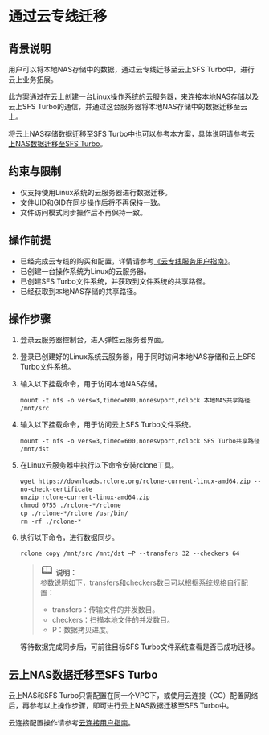 # 通过云专线迁移<a name="sfs_01_0102"></a>

## 背景说明<a name="section0811310113717"></a>

用户可以将本地NAS存储中的数据，通过云专线迁移至云上SFS Turbo中，进行云上业务拓展。

此方案通过在云上创建一台Linux操作系统的云服务器，来连接本地NAS存储以及云上SFS Turbo的通信，并通过这台服务器将本地NAS存储中的数据迁移至云上。

将云上NAS存储数据迁移至SFS Turbo中也可以参考本方案，具体说明请参考[云上NAS数据迁移至SFS Turbo](#section1305831257)。

## 约束与限制<a name="section196861653151717"></a>

-   仅支持使用Linux系统的云服务器进行数据迁移。
-   文件UID和GID在同步操作后将不再保持一致。
-   文件访问模式同步操作后不再保持一致。

## 操作前提<a name="section1689695774314"></a>

-   已经完成云专线的购买和配置，详情请参考[《云专线服务用户指南》](https://support.huaweicloud.com/qs-dc/zh-cn_topic_0145790541.html)。
-   已创建一台操作系统为Linux的云服务器。
-   已创建SFS Turbo文件系统，并获取到文件系统的共享路径。
-   已经获取到本地NAS存储的共享路径。

## 操作步骤<a name="section1987621421114"></a>

1.  登录云服务器控制台，进入弹性云服务器界面。
2.  登录已创建好的Linux系统云服务器，用于同时访问本地NAS存储和云上SFS Turbo文件系统。
3.  输入以下挂载命令，用于访问本地NAS存储。

    ```
    mount -t nfs -o vers=3,timeo=600,noresvport,nolock 本地NAS共享路径 /mnt/src
    ```

4.  输入以下挂载命令，用于访问云上SFS Turbo文件系统。

    ```
    mount -t nfs -o vers=3,timeo=600,noresvport,nolock SFS Turbo共享路径 /mnt/dst 
    ```

5.  在Linux云服务器中执行以下命令安装rclone工具。

    ```
    wget https://downloads.rclone.org/rclone-current-linux-amd64.zip --no-check-certificate
    unzip rclone-current-linux-amd64.zip
    chmod 0755 ./rclone-*/rclone
    cp ./rclone-*/rclone /usr/bin/
    rm -rf ./rclone-*
    ```

6.  执行以下命令，进行数据同步。

    ```
    rclone copy /mnt/src /mnt/dst –P --transfers 32 --checkers 64
    ```

    >![](public_sys-resources/icon-note.gif) **说明：**   
    >参数说明如下，transfers和checkers数目可以根据系统规格自行配置：  
    >-   transfers：传输文件的并发数目。  
    >-   checkers：扫描本地文件的并发数目。  
    >-   P：数据拷贝进度。  

    等待数据完成同步后，可前往目标SFS Turbo文件系统查看是否已成功迁移。


## 云上NAS数据迁移至SFS Turbo<a name="section1305831257"></a>

云上NAS和SFS Turbo只需配置在同一个VPC下，或使用云连接（CC）配置网络后，再参考以上操作步骤，即可进行云上NAS数据迁移至SFS Turbo中。

云连接配置操作请参考[云连接用户指南](https://support.huaweicloud.com/qs-cc/zh-cn_cc03.html)。

